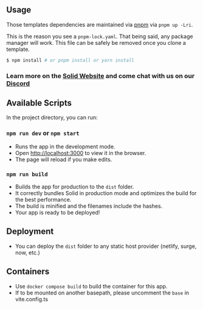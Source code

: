 ## Usage

Those templates dependencies are maintained via [pnpm](https://pnpm.io) via `pnpm up -Lri`.

This is the reason you see a `pnpm-lock.yaml`. That being said, any package manager will work. This file can be safely be removed once you clone a template.

```bash
$ npm install # or pnpm install or yarn install
```

### Learn more on the [Solid Website](https://solidjs.com) and come chat with us on our [Discord](https://discord.com/invite/solidjs)

## Available Scripts

In the project directory, you can run:

### `npm run dev` or `npm start`

- Runs the app in the development mode.<br>
- Open [http://localhost:3000](http://localhost:3000) to view it in the browser.
- The page will reload if you make edits.<br>

### `npm run build`

- Builds the app for production to the `dist` folder.
- It correctly bundles Solid in production mode and optimizes the build for the best performance.
- The build is minified and the filenames include the hashes.
- Your app is ready to be deployed!

## Deployment

- You can deploy the `dist` folder to any static host provider (netlify, surge, now, etc.)

## Containers
- Use `docker compose build` to build the container for this app.
- If to be mounted on another basepath, please uncomment the `base` in vite.config.ts


